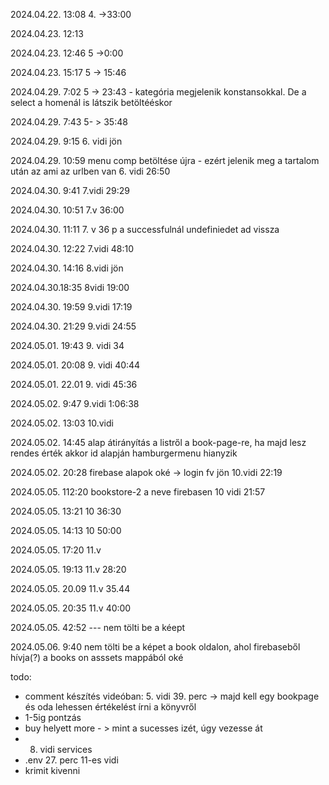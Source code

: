 2024.04.22.  13:08 
        4. ->33:00

2024.04.23. 12:13

<!---
    - lenyíló lista - könyv kategóriák - fantasy, rom, horror
    - képekhez berakni egy egy könyvklépet, ami az adott kategórián belül meg fog jelenni.
    - for ciklussal fogom, és az adott kategória képét kirakom egymás után, úgy hogy egy sorban max 3 legyen
-->

2024.04.23. 12:46
    5 ->0:00
    
2024.04.23. 15:17
    5 -> 15:46

2024.04.29. 7:02
    5 -> 23:43 - kategória megjelenik konstansokkal. De a select a homenál is látszik betöltééskor

2024.04.29. 7:43
    5- > 35:48

2024.04.29. 9:15
    6. vidi jön

2024.04.29. 10:59
    menu comp betöltése újra - ezért jelenik meg a tartalom után az ami az urlben van 
    6. vidi 26:50

2024.04.30. 9:41
    7.vidi 29:29

2024.04.30. 10:51
    7.v 36:00

2024.04.30. 11:11
    7. v 36 p
    a successfulnál undefiniedet ad vissza

2024.04.30. 12:22
    7.vidi 48:10

2024.04.30. 14:16
    8.vidi jön

2024.04.30.18:35
    8vidi 19:00
    
2024.04.30. 19:59
    9.vidi 17:19

2024.04.30. 21:29
    9.vidi 24:55

2024.05.01. 19:43
    9. vidi 34

2024.05.01. 20:08
    9. vidi 40:44

2024.05.01. 22.01
    9. vidi 45:36

2024.05.02. 9:47
    9.vidi 1:06:38

2024.05.02. 13:03
    10.vidi

2024.05.02. 14:45
    alap átirányítás a listről a book-page-re, ha majd lesz rendes érték akkor id alapján
    hamburgermenu hianyzik

2024.05.02. 20:28
    firebase alapok oké -> login fv jön
    10.vidi 22:19


2024.05.05. 112:20
    bookstore-2 a neve firebasen
    10 vidi 21:57

2024.05.05. 13:21
    10 36:30

2024.05.05. 14:13
    10 50:00

2024.05.05. 17:20
    11.v

2024.05.05. 19:13
    11.v 28:20

2024.05.05. 20.09
    11.v 35.44

2024.05.05. 20:35
    11.v 40:00

2024.05.05. 42:52 --- nem tölti be a kéept

2024.05.06. 9:40
    nem tölti be a képet a book oldalon, ahol firebaseből hívja(?) a books on asssets mappából oké

todo: 
- comment készítés videóban: 5. vidi 39. perc -> majd kell egy bookpage és oda lehessen értékelést írni a könyvről
- 1-5ig pontzás
- buy helyett more - > mint a sucesses izét, úgy vezesse át
- 8. vidi services
- .env 27. perc 11-es vidi
- krimit kivenni
